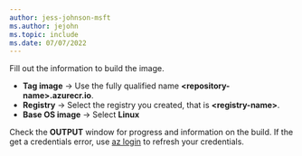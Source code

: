 ```yaml
---
author: jess-johnson-msft
ms.author: jejohn
ms.topic: include
ms.date: 07/07/2022
---
```


Fill out the information to build the image.

* **Tag image**  &rarr; Use the fully qualified name **\<repository-name>.azurecr.io**.
* **Registry** &rarr; Select the registry you created, that is **\<registry-name>**.
* **Base OS image** &rarr; Select **Linux**

Check the **OUTPUT** window for progress and information on the build. If the get a credentials error, use [az login](/cli/azure/reference-index#az-login) to refresh your credentials.
